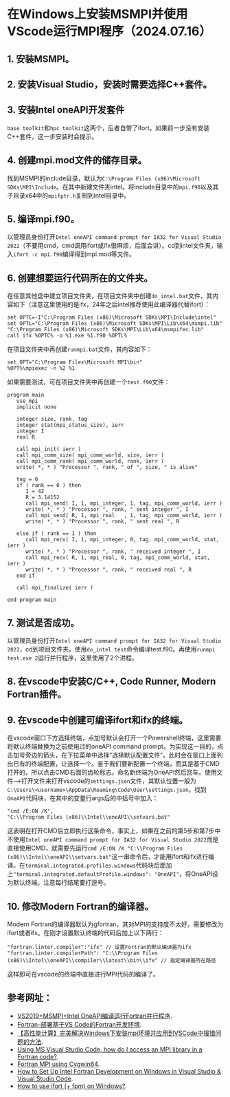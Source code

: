 # 在Windows上安装MSMPI并使用VScode运行MPI程序（2024.07.16）
## 1. 安装MSMPI。
## 2. 安装Visual Studio，安装时需要选择C++套件。
## 3. 安装Intel oneAPI开发套件
`base toolkit`和`hpc toolkit`这两个，后者自带了ifort。如果前一步没有安装C++套件，这一步安装时会提示。
## 4. 创建mpi.mod文件的储存目录。
找到MSMPI的include目录，默认为`C:\Program Files (x86)\Microsoft SDKs\MPI\Include`。在其中新建文件夹intel。将include目录中的`mpi.f90`以及其子目录x64中的`mpifptr.h`复制到intel目录中。
## 5. 编译mpi.f90。
以管理员身份打开`Intel oneAPI command prompt for IA32 for Visual Studio 2022`（不要用cmd，cmd调用ifort或ifx很麻烦，后面会讲）。cd到intel文件夹，输入`ifort -c mpi.f90`编译得到mpi.mod等文件。
## 6. 创建想要运行代码所在的文件夹。
在任意其他盘中建立项目文件夹，在项目文件夹中创建`do_intel.bat`文件，其内容如下（注意这里使用的是ifx，24年之后intel推荐使用此编译器代替ifort）：
```
set OPTC=-I"C:\Program Files (x86)\Microsoft SDKs\MPI\Include\intel"
set OPTL="C:\Program Files (x86)\Microsoft SDKs\MPI\Lib\x64\msmpi.lib" "C:\Program Files (x86)\Microsoft SDKs\MPI\Lib\x64\msmpifec.lib"
call ifx %OPTC% -o %1.exe %1.f90 %OPTL%
```
在项目文件夹中再创建`runmpi.bat`文件，其内容如下：
```
set OPT="C:\Program Files\Microsoft MPI\bin"
%OPT%\mpiexec -n %2 %1
```
如果需要测试，可在项目文件夹中再创建一个`test.f90`文件：
```
program main
   use mpi
   implicit none

   integer size, rank, tag
   integer stat(mpi_status_size), ierr
   integer I
   real R

   call mpi_init( ierr )
   call mpi_comm_size( mpi_comm_world, size, ierr )
   call mpi_comm_rank( mpi_comm_world, rank, ierr )
   write( *, * ) "Processor ", rank, " of ", size, " is alive"

   tag = 0
   if ( rank == 0 ) then
      I = 42
      R = 3.14152
      call mpi_send( I, 1, mpi_integer, 1, tag, mpi_comm_world, ierr )
      write( *, * ) "Processor ", rank, " sent integer ", I
      call mpi_send( R, 1, mpi_real   , 1, tag, mpi_comm_world, ierr )
      write( *, * ) "Processor ", rank, " sent real ", R

   else if ( rank == 1 ) then
      call mpi_recv( I, 1, mpi_integer, 0, tag, mpi_comm_world, stat, ierr )
      write( *, * ) "Processor ", rank, " received integer ", I
      call mpi_recv( R, 1, mpi_real, 0, tag, mpi_comm_world, stat, ierr )
      write( *, * ) "Processor ", rank, " received real ", R
   end if

   call mpi_finalize( ierr )

end program main
```
## 7. 测试是否成功。
以管理员身份打开`Intel oneAPI command prompt for IA32 for Visual Studio 2022`，cd到项目文件夹。使用`do_intel test`命令编译test.f90。再使用`runmpi test.exe 2`运行并行程序，这里使用了2个进程。
## 8. 在vscode中安装C/C++, Code Runner, Modern Fortran插件。
## 9. 在vscode中创建可编译ifort和ifx的终端。
在vscode窗口下方选择终端，点加号默认会打开一个Powershell终端，这里需要将默认终端替换为之前使用过的oneAPI command prompt。为实现这一目的，点击加号旁边的箭头，在下拉菜单中选择“选择默认配置文件”。此时会在窗口上面列出已有的终端配置，让选择一个。鉴于我们要新配置一个终端，而其是基于CMD打开的，所以点击CMD右面的齿轮标志。命名新终端为OneAPI然后回车。使用文件-->打开文件来打开vscode的`settings.json`文件，其默认位置一般为`C:\Users\<username>\AppData\Roaming\Code\User\settings.json`。找到`OneAPI`代码块，在其中的变量行args后的中括号中加入：
```
"cmd /E:ON /K",
"C:\\Program Files (x86)\\Intel\\oneAPI\\setvars.bat"
```
这表明在打开CMD后立即执行这条命令，事实上，如果在之前的第5步和第7步中不使用`Intel oneAPI command prompt for IA32 for Visual Studio 2022`而是直接使用CMD，就需要先运行`cmd /E:ON /K "C:\\Program Files (x86)\\Intel\\oneAPI\\setvars.bat"`这一串命令后，才能用ifort和ifx进行编译。在`terminal.integrated.profiles.windows`代码块后面加上`"terminal.integrated.defaultProfile.windows": "OneAPI"`，将OneAPI设为默认终端。注意每行结尾要打逗号。
## 10. 修改Modern Fortran的编译器。
Modern Fortran的编译器默认为gfortran，其对MPI的支持度不太好，需要修改为ifort或者ifx。在刚才设置默认终端的代码后加上以下两行：
```
"fortran.linter.compiler":"ifx" // 设置Fortran的默认编译器为ifx
"fortran.linter.compilerPath": "C:\\Program Files (x86)\\Intel\\oneAPI\\compiler\\latest\\bin\\ifx" // 指定编译器所在路径
```
这样即可在vscode的终端中直接进行MPI代码的编译了。

## 参考网址：
- [VS2019+MSMPI+Intel OneAPI编译运行Fortran并行程序](https://blog.csdn.net/PilotJohnWu/article/details/120636428).
- [Fortran-部署基于VS Code的Fortran开发环境](https://www.cnblogs.com/ziangshen/articles/16633516.html).
- [【高性能计算】完美解决Windows下安装mpi环境并应用到VSCode中报错问题的方法](https://blog.csdn.net/weixin_45942927/article/details/125167460).
- [Using MS Visual Studio Code, how do I access an MPI library in a Fortran code?](https://stackoverflow.com/questions/75725750/using-ms-visual-studio-code-how-do-i-access-an-mpi-library-in-a-fortran-code).
- [Fortran MPI using Cygwin64](https://stackoverflow.com/questions/75444805/fortran-mpi-using-cygwin64/75449313#75449313).
- [How to Set Up Intel Fortran Development on Windows in Visual Studio & Visual Studio Code](https://gist.github.com/hballington12/615f43c403ed1f5d5de2bb2e9b8f44ed).
- [How to use ifort (+ fpm) on Windows?](https://fortran-lang.discourse.group/t/how-to-use-ifort-fpm-on-windows/4540).
